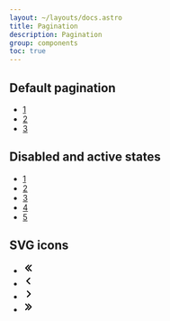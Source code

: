 ```yaml
---
layout: ~/layouts/docs.astro
title: Pagination
description: Pagination
group: components
toc: true
---
```


## Default pagination

<nav aria-label="Pagination">
    <ul class="pagination">
       <li class="item">
            <a href="#" class="link">1</a>
       </li>
       <li class="item">
            <a href="#" class="link">2</a>
       </li>
       <li class="item">
            <a href="#" class="link">3</a>
       </li>
    </ul>
</nav>

## Disabled and active states

<nav aria-label="Page navigation">
    <ul class="pagination">
       <li class="item disabled">
            <a href="#" class="link">1</a>
       </li>
       <li class="item">
            <a href="#" class="link">2</a>
       </li>
       <li class="item active">
            <a href="#" class="link">3</a>
       </li>
       <li class="item">
            <a href="#" class="link">4</a>
       </li>
       <li class="item">
            <a href="#" class="link">5</a>
       </li>
    </ul>
</nav>

## SVG icons

<nav aria-label="Page navigation">
    <ul class="pagination">
       <li class="item">
            <a href="#" class="link">
                <svg viewBox="0 0 20 20" focusable="false" aria-hidden="true" width="20" height="20">
                    <g>
                        <path d="m9.979802,16a0.997,0.997 0 0 1 -0.707,-0.293l-5,-5a0.999,0.999 0 0 1 0,-1.414l5,-5a0.999,0.999 0 1 1 1.414,1.414l-4.293,4.293l4.293,4.293a0.999,0.999 0 0 1 -0.707,1.707z"></path>
                        <path d="m14.681362,16a0.997,0.997 0 0 1 -0.707,-0.293l-5,-5a0.999,0.999 0 0 1 0,-1.414l5,-5a0.999,0.999 0 1 1 1.414,1.414l-4.293,4.293l4.293,4.293a0.999,0.999 0 0 1 -0.707,1.707z"></path>
                    </g>
                </svg>
            </a>
       </li>
       <li class="item">
            <a href="#" class="link">
                <svg viewBox="0 0 20 20" focusable="false" aria-hidden="true" width="20" height="20">
                    <path d="M12 16a.997.997 0 0 1-.707-.293l-5-5a.999.999 0 0 1 0-1.414l5-5a.999.999 0 1 1 1.414 1.414L8.414 10l4.293 4.293A.999.999 0 0 1 12 16z"></path>
                </svg>
            </a>
       </li>
       <li class="item">
            <a href="#" class="link">
                <svg viewBox="0 0 20 20" focusable="false" aria-hidden="true" width="20" height="20">
                    <path d="M8 16a.999.999 0 0 1-.707-1.707L11.586 10 7.293 5.707a.999.999 0 1 1 1.414-1.414l5 5a.999.999 0 0 1 0 1.414l-5 5A.997.997 0 0 1 8 16z"></path>
                </svg>
            </a>
       </li>
       <li class="item">
            <a href="#" class="link">
                <svg viewBox="0 0 20 20" focusable="false" aria-hidden="true" width="20" height="20">
                    <g>
                        <path d="M9.7,4c0.3,0,0.5,0.1,0.7,0.3l5,5c0.4,0.4,0.4,1,0,1.4c0,0,0,0,0,0l-5,5c-0.4,0.4-1,0.4-1.4,0c-0.4-0.4-0.4-1,0-1.4l4.3-4.3L9,5.7c-0.4-0.4-0.4-1,0-1.4C9.2,4.1,9.4,4,9.7,4z"></path>
                        <path d="M5,4c0.3,0,0.5,0.1,0.7,0.3l5,5c0.4,0.4,0.4,1,0,1.4c0,0,0,0,0,0l-5,5c-0.4,0.4-1,0.4-1.4,0c-0.4-0.4-0.4-1,0-1.4L8.6,10L4.3,5.7c-0.4-0.4-0.4-1,0-1.4C4.5,4.1,4.7,4,5,4z"></path>
                    </g>
                </svg>
            </a>
       </li>
    </ul>
</nav>
